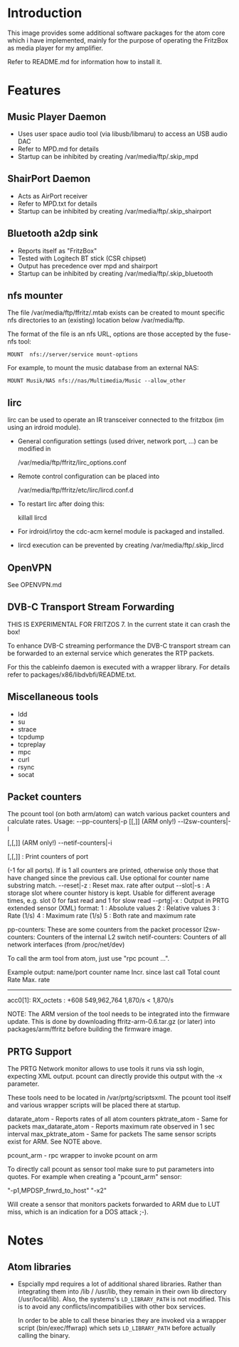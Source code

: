 Introduction 
============
This image provides some additional software packages for the atom core
which i have implemented, mainly for the purpose of operating the
FritzBox as media player for my amplifier.

Refer to README.md for information how to install it.

Features
========

Music Player Daemon
-------------------
- Uses user space audio tool (via libusb/libmaru) to access an USB audio DAC
- Refer to MPD.md for details
- Startup can be inhibited by creating /var/media/ftp/.skip_mpd

ShairPort Daemon
----------------
- Acts as AirPort receiver
- Refer to MPD.txt for details
- Startup can be inhibited by creating /var/media/ftp/.skip_shairport

Bluetooth a2dp sink
-------------------
- Reports itself as "FritzBox"
- Tested with Logitech BT stick (CSR chipset)
- Output has precedence over mpd and shairport
- Startup can be inhibited by creating /var/media/ftp/.skip_bluetooth

nfs mounter
-----------
The file /var/media/ftp/ffritz/.mtab exists can be created to mount specific
nfs directories to an (existing) location below /var/media/ftp.

The format of the file is an nfs URL, options are those accepted by the
fuse-nfs tool:

    MOUNT  nfs://server/service mount-options

For example, to mount the music database from an external NAS:

    MOUNT Musik/NAS nfs://nas/Multimedia/Music --allow_other

lirc
----
lirc can be used to operate an IR transceiver connected to the fritzbox
(im using an irdroid module).

- General configuration settings (used driver, network port, ...) can be
  modified in

    /var/media/ftp/ffritz/lirc_options.conf

- Remote control configuration can be placed into

    /var/media/ftp/ffritz/etc/lirc/lircd.conf.d

- To restart lirc after doing this:

	killall lircd

- For irdroid/irtoy the cdc-acm kernel module is packaged and installed.

- lircd execution can be prevented by creating /var/media/ftp/.skip_lircd

OpenVPN
-------

See OPENVPN.md

DVB-C Transport Stream Forwarding
---------------------------------

THIS IS EXPERIMENTAL FOR FRITZOS 7. In the current state it can crash the box!


To enhance DVB-C streaming performance the DVB-C transport stream can be 
forwarded to an external service which generates the RTP packets.

For this the cableinfo daemon is executed with a wrapper library. For details
refer to packages/x86/libdvbfi/README.txt.

Miscellaneous tools
-------------------
- ldd
- su
- strace
- tcpdump
- tcpreplay
- mpc
- curl
- rsync
- socat

Packet counters
---------------

The pcount tool (on both arm/atom) can watch various packet counters and
calculate rates.
Usage:
 --pp-counters|-p [<all>[,<filter>]]               (ARM only!)
 --l2sw-counters|-l <p>[,<all>[,<filter>]]         (ARM only!)
 --netif-counters|-i <p>[,<all>[,<filter>]]
                  : Print counters of port <p> (-1 for all ports).
                    If <all> is 1 all counters are printed, otherwise only
                    those that have changed since the previous call.
                    Use optional <filter> for counter name substring match.
 --reset|-z       : Reset max. rate after output
 --slot|-s <num>  : A storage slot where counter history is kept.
                    Usable for different average times, e.g. slot 0 for
                    fast read and 1 for slow read
 --prtg|-x <mode> : Output in PRTG extended sensor (XML) format:
                    1 : Absolute values
                    2 : Relative values
                    3 : Rate (1/s)
                    4 : Maximum rate (1/s)
                    5 : Both rate and maximum rate

pp-counters:    These are some counters from the packet processor
l2sw-counters:  Counters of the internal L2 switch
netif-counters: Counters of all network interfaces (from /proc/net/dev)

To call the arm tool from atom, just use "rpc pcount ...".

Example output:
name/port  counter name Incr. since last call Total count Rate       Max. rate
---------- ------------ --------------------- ----------- ---------- ---------
acc0[1]:   RX_octets  : +608                  549,962,764 1,870/s  < 1,870/s

NOTE: The ARM version of the tool needs to be integrated into the firmware update.
      This is done by downloading ffritz-arm-0.6.tar.gz (or later) into
      packages/arm/ffritz before building the firmware image.


PRTG Support
------------

The PRTG Network monitor allows to use tools it runs via ssh login,
expecting XML output. pcount can directly provide this output with
the -x parameter.

These tools need to be located in /var/prtg/scriptsxml. The pcount tool itself
and various wrapper scripts will be placed there at startup.

datarate_atom     - Reports rates of all atom counters
pktrate_atom      - Same for packets
max_datarate_atom - Reports maximum rate observed in 1 sec interval
max_pktrate_atom  - Same for packets
	The same sensor scripts exist for ARM. See NOTE above.

pcount_arm        - rpc wrapper to invoke pcount on arm


To directly call pcount as sensor tool make sure to put parameters into quotes.
For example when creating a "pcount_arm" sensor:

"-p1,MPDSP_frwrd_to_host" "-x2"

Will create a sensor that monitors packets forwarded to ARM due to LUT miss,
which is an indication for a DOS attack ;-).

Notes
=====

Atom libraries
--------------

- Espcially mpd requires a lot of additional shared libraries. Rather than
    integrating them into /lib / /usr/lib, they remain in their own lib
    directory (/usr/local/lib).
    Also, the systems's `LD_LIBRARY_PATH` is not modified. This is to avoid any
    conflicts/incompatibilies with other box services.

    In order to be able to call these binaries they are invoked via a wrapper
    script (bin/exec/ffwrap) which sets `LD_LIBRARY_PATH` before actually
    calling the binary.
